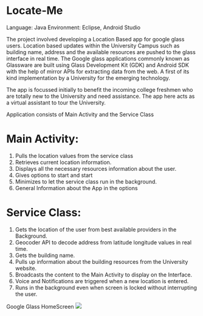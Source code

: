Locate-Me
============

Language: Java
Environment: Eclipse, Android Studio

The project involved developing a Location Based app for google glass users.  Location based updates within the University Campus such as building name, address and the available resources are pushed to the glass interface in real time. The Google glass applications commonly known as Glassware are built using Glass Development Kit (GDK) and Android SDK with the help of mirror APIs for extracting data from the web. A first of its kind implementation by a University for the emerging technology.

The app is focussed initially to benefit the incoming college freshmen who are totally new to the University and need assistance. The app here acts as a virtual assistant to tour the University.

Application consists of Main Activity and the Service Class

Main Activity:
===============
1. Pulls the location values from the service class
2. Retrieves current location information.
3. Displays all the necessary resources information about the user.
4. Gives options to start and start
5. Minimizes to let the service class run in the background.
6. General Information about the App in the options



Service Class:
==============
1. Gets the location of the user from best available providers in the Background.
2. Geocoder API to decode address from latitude longitude values in real time.
3. Gets the building name.
4. Pulls up information about the building resources from the University website.
5. Broadcasts the content to the Main Activity to display on the Interface.
6. Voice and Notifications are triggered when a new location is entered.
7. Runs in the background even when screen is locked without interrupting the user.






Google Glass HomeScreen
![](http://i.imgur.com/iJYu32Y.png)




